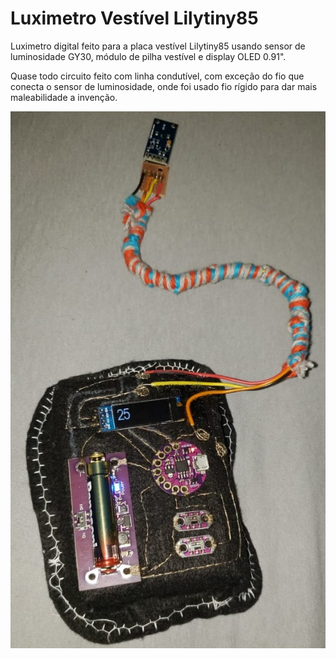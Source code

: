 # Luximetro Vestível Lilytiny85
Luximetro digital feito para a placa vestível Lilytiny85 usando sensor de luminosidade GY30, módulo de pilha vestível e display OLED 0.91". 

Quase todo circuito feito com linha condutível, com exceção do fio que conecta o sensor de luminosidade, onde foi usado fio rígido para dar mais maleabilidade a invenção.

<img src="luximetro-lillypad.jpeg" />
